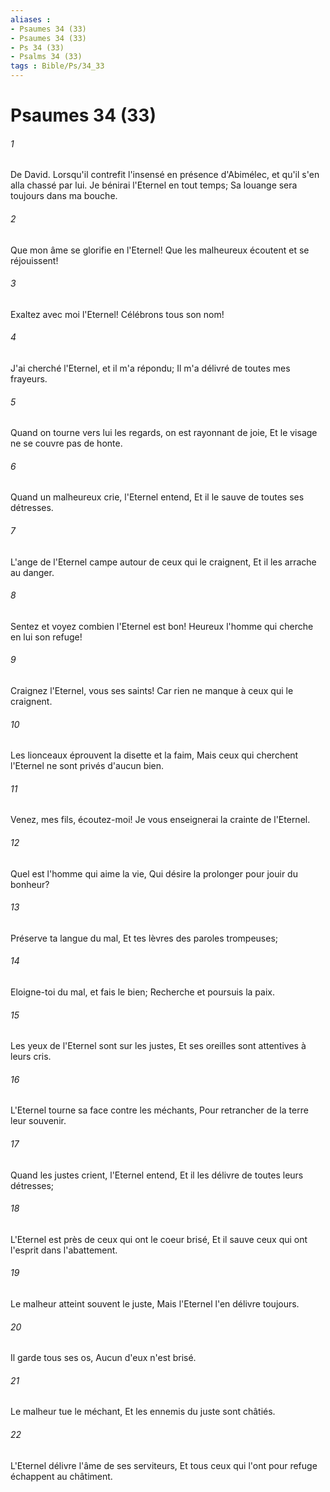 ```yaml
---
aliases : 
- Psaumes 34 (33)
- Psaumes 34 (33)
- Ps 34 (33)
- Psalms 34 (33)
tags : Bible/Ps/34_33
---
```


# Psaumes 34 (33)

###### 1
De David. Lorsqu'il contrefit l'insensé en présence d'Abimélec, et qu'il s'en alla chassé par lui. Je bénirai l'Eternel en tout temps; Sa louange sera toujours dans ma bouche.
###### 2
Que mon âme se glorifie en l'Eternel! Que les malheureux écoutent et se réjouissent!
###### 3
Exaltez avec moi l'Eternel! Célébrons tous son nom!
###### 4
J'ai cherché l'Eternel, et il m'a répondu; Il m'a délivré de toutes mes frayeurs.
###### 5
Quand on tourne vers lui les regards, on est rayonnant de joie, Et le visage ne se couvre pas de honte.
###### 6
Quand un malheureux crie, l'Eternel entend, Et il le sauve de toutes ses détresses.
###### 7
L'ange de l'Eternel campe autour de ceux qui le craignent, Et il les arrache au danger.
###### 8
Sentez et voyez combien l'Eternel est bon! Heureux l'homme qui cherche en lui son refuge!
###### 9
Craignez l'Eternel, vous ses saints! Car rien ne manque à ceux qui le craignent.
###### 10
Les lionceaux éprouvent la disette et la faim, Mais ceux qui cherchent l'Eternel ne sont privés d'aucun bien.
###### 11
Venez, mes fils, écoutez-moi! Je vous enseignerai la crainte de l'Eternel.
###### 12
Quel est l'homme qui aime la vie, Qui désire la prolonger pour jouir du bonheur?
###### 13
Préserve ta langue du mal, Et tes lèvres des paroles trompeuses;
###### 14
Eloigne-toi du mal, et fais le bien; Recherche et poursuis la paix.
###### 15
Les yeux de l'Eternel sont sur les justes, Et ses oreilles sont attentives à leurs cris.
###### 16
L'Eternel tourne sa face contre les méchants, Pour retrancher de la terre leur souvenir.
###### 17
Quand les justes crient, l'Eternel entend, Et il les délivre de toutes leurs détresses;
###### 18
L'Eternel est près de ceux qui ont le coeur brisé, Et il sauve ceux qui ont l'esprit dans l'abattement.
###### 19
Le malheur atteint souvent le juste, Mais l'Eternel l'en délivre toujours.
###### 20
Il garde tous ses os, Aucun d'eux n'est brisé.
###### 21
Le malheur tue le méchant, Et les ennemis du juste sont châtiés.
###### 22
L'Eternel délivre l'âme de ses serviteurs, Et tous ceux qui l'ont pour refuge échappent au châtiment.
